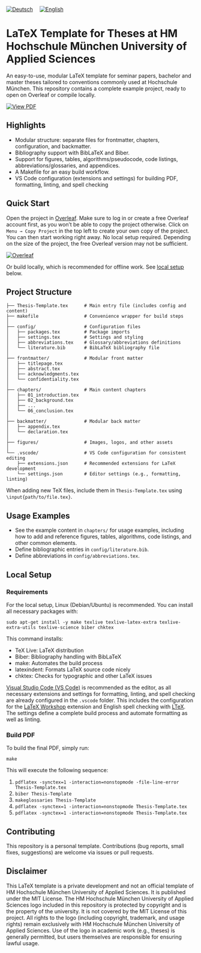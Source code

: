 [![Deutsch](https://img.shields.io/badge/DE-Deutsch-lightgrey?style=for-the-badge&logo=google-translate&logoColor=lightgrey)](https://github.com/Simon-Hi5/Hochschule-Muenchen-LaTeX-Template)&emsp;
[![English](https://img.shields.io/badge/EN-English-0A84FF?style=for-the-badge&logo=google-translate&logoColor=0A84FF)](https://github.com/Simon-Hi5/Hochschule-Muenchen-LaTeX-Template/tree/english)

# LaTeX Template for Theses at HM Hochschule München University of Applied Sciences

An easy-to-use, modular LaTeX template for seminar papers, bachelor and master theses tailored to conventions commonly used at Hochschule München. This repository contains a complete example project, ready to open on Overleaf or compile locally.

[![View PDF](https://img.shields.io/badge/View_PDF-Thesis_Template-red?style=for-the-badge&logo=readdotcv&logoColor=red)](Thesis-Template.pdf)

## Highlights

- Modular structure: separate files for frontmatter, chapters, configuration, and backmatter.
- Bibliography support with BibLaTeX and Biber.
- Support for figures, tables, algorithms/pseudocode, code listings, abbreviations/glossaries, and appendices.
- A Makefile for an easy build workflow.
- VS Code configuration (extensions and settings) for building PDF, formatting, linting, and spell checking

## Quick Start

Open the project in [Overleaf](https://www.overleaf.com/read/sgmwpkppjwvh#91c355). Make sure to log in or create a free Overleaf account first, as you won’t be able to copy the project otherwise. Click on `Menu → Copy Project` in the top left to create your own copy of the project. You can then start working right away. No local setup required. Depending on the size of the project, the free Overleaf version may not be sufficient.

[![Overleaf](https://img.shields.io/badge/Open_in-Overleaf-47A141?style=for-the-badge&logo=overleaf)](https://www.overleaf.com/read/sgmwpkppjwvh#91c355)

Or build locally, which is recommended for offline work. See [local setup](#local-setup) below.

## Project Structure

```
├── Thesis-Template.tex      # Main entry file (includes config and content)
├── makefile                 # Convenience wrapper for build steps
│
├── config/                  # Configuration files
│   ├── packages.tex         # Package imports
│   ├── settings.tex         # Settings and styling
│   ├── abbreviations.tex    # Glossary/abbreviations definitions
│   └── literature.bib       # BibLaTeX bibliography file
│
├── frontmatter/             # Modular front matter
│   ├── titlepage.tex
│   ├── abstract.tex
│   ├── acknowledgments.tex
│   └── confidentiality.tex
│
├── chapters/                # Main content chapters
│   ├── 01_introduction.tex
│   ├── 02_background.tex
│   ├── ...
│   └── 06_conclusion.tex
│
├── backmatter/              # Modular back matter
│   ├── appendix.tex
│   └── declaration.tex
│
├── figures/                 # Images, logos, and other assets
│
└── .vscode/                 # VS Code configuration for consistent editing
    ├── extensions.json      # Recommended extensions for LaTeX development
    └── settings.json        # Editor settings (e.g., formatting, linting)
```

When adding new TeX files, include them in `Thesis-Template.tex` using `\input{path/to/file.tex}`.

## Usage Examples

- See the example content in `chapters/` for usage examples, including how to add and reference figures, tables, algorithms, code listings, and other common elements.
- Define bibliographic entries in `config/literature.bib`.
- Define abbreviations in `config/abbreviations.tex`.

## Local Setup

### Requirements

For the local setup, Linux (Debian/Ubuntu) is recommended. You can install all necessary packages with:

```
sudo apt-get install -y make texlive texlive-latex-extra texlive-extra-utils texlive-science biber chktex
```

This command installs:

- TeX Live: LaTeX distribution
- Biber: Bibliography handling with BibLaTeX
- make: Automates the build process
- latexindent: Formats LaTeX source code nicely
- chktex: Checks for typographic and other LaTeX issues

[Visual Studio Code (VS Code)](https://code.visualstudio.com/) is recommended as the editor, as all necessary extensions and settings for formatting, linting, and spell checking are already configured in the `.vscode` folder. This includes the configuration for the [LaTeX Workshop](https://marketplace.visualstudio.com/items?itemName=James-Yu.latex-workshop) extension and English spell checking with [LTeX](https://marketplace.visualstudio.com/items?itemName=valentjn.vscode-ltex). The settings define a complete build process and automate formatting as well as linting.

### Build PDF

To build the final PDF, simply run:

```
make
```

This will execute the following sequence:

1. `pdflatex -synctex=1 -interaction=nonstopmode -file-line-error Thesis-Template.tex`
2. `biber Thesis-Template`
3. `makeglossaries Thesis-Template`
4. `pdflatex -synctex=1 -interaction=nonstopmode Thesis-Template.tex`
5. `pdflatex -synctex=1 -interaction=nonstopmode Thesis-Template.tex`

## Contributing

This repository is a personal template. Contributions (bug reports, small fixes, suggestions) are welcome via issues or pull requests.

## Disclaimer

This LaTeX template is a private development and not an official template of HM Hochschule München University of Applied Sciences. It is published under the MIT License. The HM Hochschule München University of Applied Sciences logo included in this repository is protected by copyright and is the property of the university. It is not covered by the MIT License of this project. All rights to the logo (including copyright, trademark, and usage rights) remain exclusively with HM Hochschule München University of Applied Sciences. Use of the logo in academic work (e.g., theses) is generally permitted, but users themselves are responsible for ensuring lawful usage.
